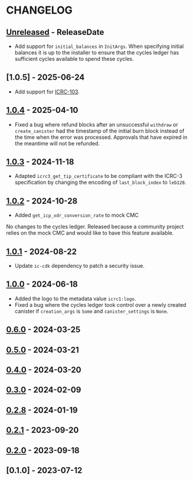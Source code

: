 <!-- next-header -->

# CHANGELOG

## [Unreleased] - ReleaseDate
* Add support for `initial_balances` in `InitArgs`. When specifying initial balances it is up to the installer to ensure that the cycles ledger has sufficient cycles available to spend these cycles.

## [1.0.5] - 2025-06-24
* Add support for [ICRC-103](https://github.com/dfinity/ICRC/blob/main/ICRCs/ICRC-103/ICRC-103.md).

## [1.0.4] - 2025-04-10
* Fixed a bug where refund blocks after an unsuccessful `withdraw` or `create_canister` had the timestamp of the initial burn block instead of the time when the error was processed. Approvals that have expired in the meantime will not be refunded.

## [1.0.3] - 2024-11-18
* Adapted `icrc3_get_tip_certificate` to be compliant with the ICRC-3 specification by changing the encoding of `last_block_index` to `leb128`.

## [1.0.2] - 2024-10-28
* Added `get_icp_xdr_conversion_rate` to mock CMC

No changes to the cycles ledger. Released because a community project relies on the mock CMC and would like to have this feature available.

## [1.0.1] - 2024-08-22
* Update `ic-cdk` dependency to patch a security issue.

## [1.0.0] - 2024-06-18
* Added the logo to the metadata value `icrc1:logo`.
* Fixed a bug where the cycles ledger took control over a newly created canister if `creation_args` is `Some` and `canister_settings` is `None`.

## [0.6.0] - 2024-03-25

## [0.5.0] - 2024-03-21

## [0.4.0] - 2024-03-20

## [0.3.0] - 2024-02-09

## [0.2.8] - 2024-01-19

## [0.2.1] - 2023-09-20

## [0.2.0] - 2023-09-18

## [0.1.0] - 2023-07-12

<!-- next-url -->
[Unreleased]: https://github.com/dfinity/cycles-ledger/compare/cycles-ledger-v1.0.5...HEAD
[1.0.4]: https://github.com/dfinity/cycles-ledger/compare/cycles-ledger-v1.0.4...cycles-ledger-v1.0.5
[1.0.4]: https://github.com/dfinity/cycles-ledger/compare/cycles-ledger-v1.0.3...cycles-ledger-v1.0.4
[1.0.3]: https://github.com/dfinity/cycles-ledger/compare/cycles-ledger-v1.0.2...cycles-ledger-v1.0.3
[1.0.2]: https://github.com/dfinity/cycles-ledger/compare/cycles-ledger-v1.0.1...cycles-ledger-v1.0.2
[1.0.1]: https://github.com/dfinity/cycles-ledger/compare/cycles-ledger-v1.0.0...cycles-ledger-v1.0.1
[1.0.0]: https://github.com/dfinity/cycles-ledger/compare/cycles-ledger-v0.6.0...cycles-ledger-v1.0.0
[0.6.0]: https://github.com/dfinity/cycles-ledger/compare/cycles-ledger-v0.5.0...cycles-ledger-v0.6.0
[0.5.0]: https://github.com/dfinity/cycles-ledger/compare/cycles-ledger-v0.4.0...cycles-ledger-v0.5.0
[0.4.0]: https://github.com/dfinity/cycles-ledger/compare/cycles-ledger-v0.3.0...cycles-ledger-v0.4.0
[0.3.0]: https://github.com/dfinity/cycles-ledger/compare/cycles-ledger-v0.2.8...cycles-ledger-v0.3.0
[0.2.8]: https://github.com/dfinity/cycles-ledger/compare/cycles-ledger-v0.2.1...cycles-ledger-v0.2.8
[0.2.1]: https://github.com/dfinity/cycles-ledger/compare/cycles-ledger-v0.2.0...cycles-ledger-v0.2.1
[0.2.0]: https://github.com/dfinity/cycles-ledger/compare/cycles-ledger-v0.2.0...cycles-ledger-v0.2.0

